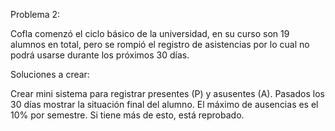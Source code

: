 Problema 2: 

Cofla comenzó el ciclo básico de la universidad, en su curso son 19 alumnos en total, pero se rompió el registro de asistencias por lo cual no podrá usarse durante los próximos 30 días. 

Soluciones a crear:

Crear mini sistema para registrar presentes (P) y asusentes (A).
Pasados los 30 días mostrar la situación final del alumno.
El máximo de ausencias es el 10% por semestre. Si tiene más de esto, está reprobado.
